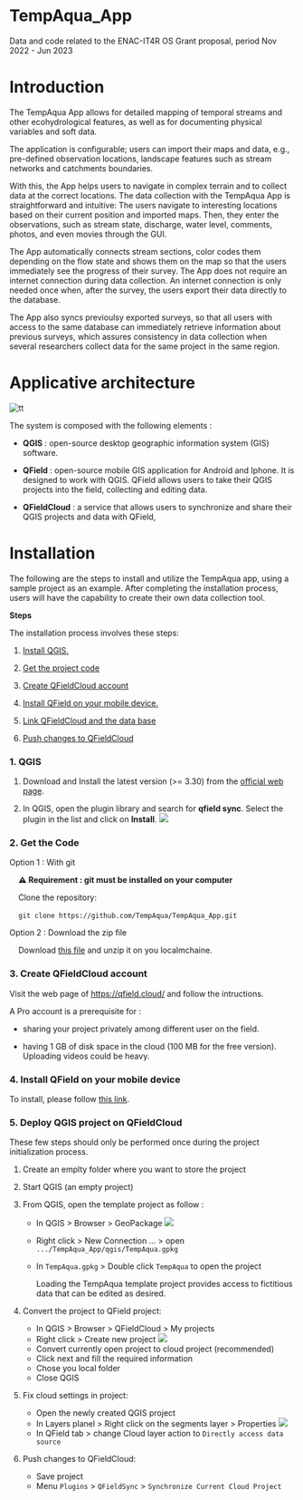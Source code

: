 # TempAqua_App

Data and code related to the ENAC-IT4R OS Grant proposal, period Nov 2022 - Jun 2023

# Introduction

The TempAqua App allows for detailed mapping of temporal streams  and other ecohydrological features, as well as for documenting physical variables and soft data. 

The  application is configurable; users can import their maps and data, e.g., pre-defined observation  locations, landscape features such as stream networks and catchments boundaries. 

With this, the  App helps users to navigate in complex terrain and to collect data at the correct locations. The  data collection with the TempAqua App is straightforward and intuitive: The users navigate to  interesting locations based on their current position and imported maps. Then, they enter the  observations, such as stream state, discharge, water level, comments, photos, and even movies through the GUI. 

The App automatically connects stream sections, color codes them depending on  the flow state and shows them on the map so that the users immediately see the progress of their survey. The App  does not require an internet connection during data collection. An internet connection is only  needed once when, after the survey, the users export their data directly to the database. 

The App also syncs previoulsy exported surveys, so that all  users with access to the same database can immediately retrieve information about previous  surveys, which assures consistency in data collection when several researchers collect data for  the same project in the same region.

# Applicative architecture

![tt](doc/static/applicative_architecture.png)

The system is composed with the following elements : 

* **QGIS** : open-source desktop geographic information system (GIS) software.

* **QField**  : open-source mobile GIS application for Android and Iphone. It is designed to work with QGIS. QField allows users to take their QGIS projects into the field, collecting and editing data.

* **QFieldCloud** : a service that allows users to synchronize and share their QGIS projects and data with QField,

# Installation

The following are the steps to install and utilize the TempAqua app, using a sample project as an example. After completing the installation process, users will have the capability to create their own data collection tool.

**Steps**

The installation process involves these steps:

1. [Install QGIS.](#1-QGIS)

2. [Get the project code](#2-Get-the-code)

3. [Create QFieldCloud account](#3-Create-QFieldCloud-account)

4. [Install QField on your mobile device.](#4-Install-QField-on-your-mobile-device)

5. [Link QFieldCloud and the data base](#5-Link_QFieldCloud_and_the_data_base)

6. [Push changes to QFieldCloud](#6-Push-changes-to-QFieldCloud)

### 

### 1. QGIS

1. Download and Install the latest version (>= 3.30) from the [official web page](https://www.qgis.org/en/site/forusers/download.html).

2. In QGIS, open the plugin library and search for **qfield sync**. Select
   the plugin in the list and click on **Install**.
   ![   ](doc/static/qfield-sync_install.png)

### 

### 2. Get the Code

Option 1 : With git

    **⚠️ Requirement : git must be installed on your computer**

    Clone the repository: 

    `git clone https://github.com/TempAqua/TempAqua_App.git`

Option 2 : Download the zip file 

    Download [this file](https://github.com/TempAqua/TempAqua_App/archive/refs/heads/main.zip) and unzip it on you localmchaine. 

### 3. Create QFieldCloud account

Visit the web page of https://qfield.cloud/ and follow the intructions. 

A Pro account is a prerequisite for :

* sharing your project privately among different user on the field.

* having 1 GB of disk space in the cloud (100 MB for the free version). Uploading videos could be heavy.  

### 4. Install QField on your mobile device

To install, please follow [this link](https://docs.qfield.org/get-started/).

### 5. Deploy QGIS project on QFieldCloud

These few steps should only be performed once during the project initialization process.

1. Create an emplty folder where you want to store the project

2. Start QGIS (an empty project)

3. From QGIS, open the template project as follow : 
   
   - In QGIS > Browser > GeoPackage
     ![   ](doc/static/deploy_step3.png)
   
   - Right click > New Connection ... > open `.../TempAqua_App/qgis/TempAqua.gpkg`
   
   - In `TempAqua.gpkg` > Double click `TempAqua` to open the project
     
     Loading the TempAqua template project provides access to fictitious data that can be edited as desired.

4. Convert the project to QField project:
   
   - In QGIS > Browser > QFieldCloud > My projects
   - Right click > Create new project
     ![   ](doc/static/deploy_step4.png)
   - Convert currently open project to cloud project (recommended)
   - Click next and fill the required information
   - Chose you local folder
   - Close QGIS

5. Fix cloud settings in project:
   
   - Open the newly created QGIS project
   - In Layers planel > Right click on the segments layer > Properties 
        ![   ](doc/static/deploy_step5.png)
   - In QField tab > change Cloud layer action to `Directly access data source`

6. Push changes to QFieldCloud:
   
   - Save project
   - Menu `Plugins` > `QFieldSync` > `Synchronize Current Cloud Project`
